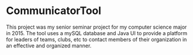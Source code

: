 # CommunicatorTool
This project was my senior seminar project for my computer science major in 2015. 
The tool uses a mySQL database and Java UI to provide a platform for leaders of teams, clubs, etc to contact members of their organization in an effective and organized manner.

